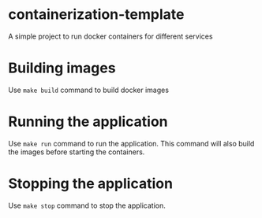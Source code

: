 # containerization-template
A simple project to run docker containers for different services

# Building images
Use `make build` command to build docker images

# Running the application
Use `make run` command to run the application. This command will also build the images before starting the containers.

# Stopping the application

Use `make stop` command to stop the application.